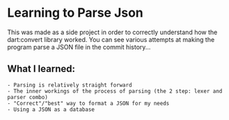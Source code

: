 # Learning to Parse Json

This was made as a side project in order to correctly understand how the dart:convert library worked. You can see various attempts at making the program parse a JSON file in the commit history...

## What I learned:
    - Parsing is relatively straight forward
    - The inner workings of the process of parsing (the 2 step: lexer and parser combo)
    - "Correct"/"best" way to format a JSON for my needs
    - Using a JSON as a database

